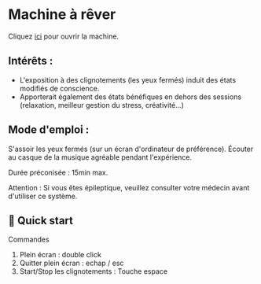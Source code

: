 # Machine à rêver

Cliquez [ici](https://shayreichert.github.io/la-machine-a-rever/) pour ouvrir la machine.

## Intérêts :
 
- L'exposition à des clignotements (les yeux fermés) induit des états modifiés de conscience.
- Apporterait également des états bénéfiques en dehors des sessions (relaxation, meilleur gestion du stress, créativité...)

## Mode d'emploi :

S'assoir les yeux fermés (sur un écran d'ordinateur de préférence). 
Écouter au casque de la musique agréable pendant l'expérience.

Durée préconisée : 15min max.

Attention : Si vous êtes épileptique, veuillez consulter votre médecin avant d'utiliser ce système.  


## 🚀 Quick start

Commandes

1. Plein écran : double click
2. Quitter plein écran : echap / esc
3. Start/Stop les clignotements : Touche espace

